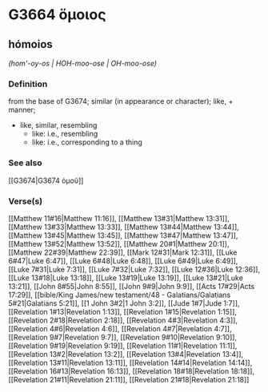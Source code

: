 # G3664 ὅμοιος

## hómoios

_(hom'-oy-os | HOH-moo-ose | OH-moo-ose)_

### Definition

from the base of G3674; similar (in appearance or character); like, + manner; 

- like, similar, resembling
  - like: i.e., resembling
  - like: i.e., corresponding to a thing

### See also

[[G3674|G3674 ὁμοῦ]]

### Verse(s)

[[Matthew 11#16|Matthew 11:16]], [[Matthew 13#31|Matthew 13:31]], [[Matthew 13#33|Matthew 13:33]], [[Matthew 13#44|Matthew 13:44]], [[Matthew 13#45|Matthew 13:45]], [[Matthew 13#47|Matthew 13:47]], [[Matthew 13#52|Matthew 13:52]], [[Matthew 20#1|Matthew 20:1]], [[Matthew 22#39|Matthew 22:39]], [[Mark 12#31|Mark 12:31]], [[Luke 6#47|Luke 6:47]], [[Luke 6#48|Luke 6:48]], [[Luke 6#49|Luke 6:49]], [[Luke 7#31|Luke 7:31]], [[Luke 7#32|Luke 7:32]], [[Luke 12#36|Luke 12:36]], [[Luke 13#18|Luke 13:18]], [[Luke 13#19|Luke 13:19]], [[Luke 13#21|Luke 13:21]], [[John 8#55|John 8:55]], [[John 9#9|John 9:9]], [[Acts 17#29|Acts 17:29]], [[bible/King James/new testament/48 - Galatians/Galatians 5#21|Galatians 5:21]], [[1 John 3#2|1 John 3:2]], [[Jude 1#7|Jude 1:7]], [[Revelation 1#13|Revelation 1:13]], [[Revelation 1#15|Revelation 1:15]], [[Revelation 2#18|Revelation 2:18]], [[Revelation 4#3|Revelation 4:3]], [[Revelation 4#6|Revelation 4:6]], [[Revelation 4#7|Revelation 4:7]], [[Revelation 9#7|Revelation 9:7]], [[Revelation 9#10|Revelation 9:10]], [[Revelation 9#19|Revelation 9:19]], [[Revelation 11#1|Revelation 11:1]], [[Revelation 13#2|Revelation 13:2]], [[Revelation 13#4|Revelation 13:4]], [[Revelation 13#11|Revelation 13:11]], [[Revelation 14#14|Revelation 14:14]], [[Revelation 16#13|Revelation 16:13]], [[Revelation 18#18|Revelation 18:18]], [[Revelation 21#11|Revelation 21:11]], [[Revelation 21#18|Revelation 21:18]]